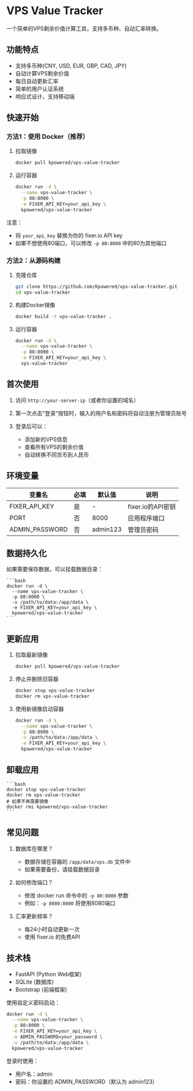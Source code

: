 # VPS Value Tracker

一个简单的VPS剩余价值计算工具，支持多币种、自动汇率转换。

## 功能特点

- 支持多币种(CNY, USD, EUR, GBP, CAD, JPY)
- 自动计算VPS剩余价值
- 每日自动更新汇率
- 简单的用户认证系统
- 响应式设计，支持移动端

## 快速开始

### 方法1：使用 Docker（推荐）

1. 拉取镜像

    ```bash
    docker pull kpowered/vps-value-tracker
    ```

2. 运行容器

    ```bash
    docker run -d \
      --name vps-value-tracker \
      -p 80:8000 \
      -e FIXER_API_KEY=your_api_key \
      kpowered/vps-value-tracker
    ```

注意：
- 将 `your_api_key` 替换为你的 fixer.io API key
- 如果不想使用80端口，可以修改 `-p 80:8000` 中的80为其他端口

### 方法2：从源码构建

1. 克隆仓库

    ```bash
    git clone https://github.com/Kpowered/vps-value-tracker.git
    cd vps-value-tracker
    ```

2. 构建Docker镜像

    ```bash
    docker build -t vps-value-tracker .
    ```

3. 运行容器

    ```bash
    docker run -d \
      --name vps-value-tracker \
      -p 80:8000 \
      -e FIXER_API_KEY=your_api_key \
      vps-value-tracker
    ```

## 首次使用

1. 访问 `http://your-server-ip`（或者你设置的域名）

2. 第一次点击"登录"按钮时，输入的用户名和密码将自动注册为管理员账号

3. 登录后可以：
   - 添加新的VPS信息
   - 查看所有VPS的剩余价值
   - 自动转换不同货币到人民币

## 环境变量

| 变量名 | 必填 | 默认值 | 说明 |
|--------|------|--------|------|
| FIXER_API_KEY | 是 | - | fixer.io的API密钥 |
| PORT | 否 | 8000 | 应用程序端口 |
| ADMIN_PASSWORD | 否 | admin123 | 管理员密码 |

## 数据持久化

如果需要保存数据，可以挂载数据目录：

    ```bash
    docker run -d \
      --name vps-value-tracker \
      -p 80:8000 \
      -v /path/to/data:/app/data \
      -e FIXER_API_KEY=your_api_key \
      kpowered/vps-value-tracker
    ```

## 更新应用

1. 拉取最新镜像

    ```bash
    docker pull kpowered/vps-value-tracker
    ```

2. 停止并删除旧容器

    ```bash
    docker stop vps-value-tracker
    docker rm vps-value-tracker
    ```

3. 使用新镜像启动容器

    ```bash
    docker run -d \
      --name vps-value-tracker \
      -p 80:8000 \
      -v /path/to/data:/app/data \
      -e FIXER_API_KEY=your_api_key \
      kpowered/vps-value-tracker
    ```

## 卸载应用

    ```bash
    docker stop vps-value-tracker
    docker rm vps-value-tracker
    # 如果不再需要镜像
    docker rmi kpowered/vps-value-tracker
    ```

## 常见问题

1. 数据库在哪里？
   - 数据存储在容器的 `/app/data/vps.db` 文件中
   - 如果需要备份，请挂载数据目录

2. 如何修改端口？
   - 修改 docker run 命令中的 `-p 80:8000` 参数
   - 例如：`-p 8080:8000` 将使用8080端口

3. 汇率更新频率？
   - 每24小时自动更新一次
   - 使用 fixer.io 的免费API

## 技术栈

- FastAPI (Python Web框架)
- SQLite (数据库)
- Bootstrap (前端框架)

使用自定义密码启动：

```bash
docker run -d \
  --name vps-value-tracker \
  -p 80:8000 \
  -e FIXER_API_KEY=your_api_key \
  -e ADMIN_PASSWORD=your_password \
  -v /path/to/data:/app/data \
  kpowered/vps-value-tracker
```

登录时使用：
- 用户名：admin
- 密码：你设置的 ADMIN_PASSWORD（默认为 admin123）
